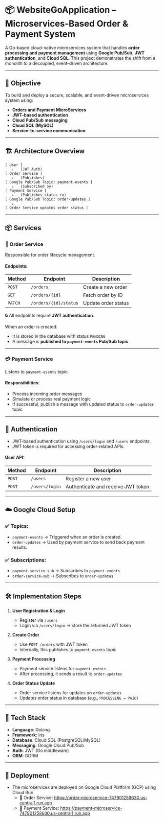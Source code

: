 # 📦 WebsiteGoApplication – Microservices-Based Order & Payment System

A Go-based cloud-native microservices system that handles **order processing and payment management** using **Google Pub/Sub**, **JWT authentication**, and **Cloud SQL**. This project demonstrates the shift from a monolith to a decoupled, event-driven architecture.

---

## 🎯 Objective

To build and deploy a secure, scalable, and event-driven microservices system using:

* **Orders and Payment MicroServices**
* **JWT-based authentication**
* **Cloud Pub/Sub messaging**
* **Cloud SQL (MySQL)**
* **Service-to-service communication**

---

## 🏗️ Architecture Overview

```
[ User ] 
   ↓   (JWT Auth)
[ Order Service ] 
   ↓   (Publishes)
[ Google Pub/Sub Topic: payment-events ]
   ↓   (Subscribed by)
[ Payment Service ]
   ↓   (Publishes status to)
[ Google Pub/Sub Topic: order-updates ]
   ↓
[ Order Service updates order status ]
```

---

## 📦 Services

### 🧾 Order Service

Responsible for order lifecycle management.

#### Endpoints:

| Method  | Endpoint              | Description         |
| ------- | --------------------- | ------------------- |
| `POST`  | `/orders`             | Create a new order  |
| `GET`   | `/orders/{id}`        | Fetch order by ID   |
| `PATCH` | `/orders/{id}/status` | Update order status |

🔒 All endpoints require **JWT authentication**.

When an order is created:

* It is stored in the database with status `PENDING`
* A message is **published to `payment-events` Pub/Sub topic**

---

### 💳 Payment Service

Listens to `payment-events` topic.

#### Responsibilities:

* Process incoming order messages
* Simulate or process real payment logic
* If successful, publish a message with updated status to `order-updates` topic

---

## 🔐 Authentication

* JWT-based authentication using `/users/login` and `/users` endpoints.
* JWT token is required for accessing order-related APIs.

#### User API:

| Method | Endpoint       | Description                        |
| ------ | -------------- | ---------------------------------- |
| `POST` | `/users`       | Register a new user                |
| `POST` | `/users/login` | Authenticate and receive JWT token |

---

## ☁️ Google Cloud Setup

### ✅ Topics:

* `payment-events` → Triggered when an order is created.
* `order-updates` → Used by payment service to send back payment results.

### ✅ Subscriptions:

* `payment-service-sub` → Subscribes to `payment-events`
* `order-service-sub` → Subscribes to `order-updates`

---

## 🛠️ Implementation Steps

1. **User Registration & Login**

   * Register via `/users`
   * Login via `/users/login` → store the returned JWT token

2. **Create Order**

   * Use `POST /orders` with JWT token
   * Internally, this publishes to `payment-events` topic

3. **Payment Processing**

   * Payment service listens for `payment-events`
   * After processing, it sends a result to `order-updates`

4. **Order Status Update**

   * Order service listens for updates on `order-updates`
   * Updates order status in database (e.g., `PROCESSING → PAID`)

---

## 🔧 Tech Stack

* **Language**: Golang
* **Framework**: [Iris](https://www.iris-go.com/)
* **Database**: Cloud SQL (PostgreSQL/MySQL)
* **Messaging**: Google Cloud Pub/Sub
* **Auth**: JWT (Go middleware)
* **ORM**: GORM

---

## 🚀 Deployment

* The microservices are deployed on Google Cloud Platform (GCP) using Cloud Run:
    *	🔗 Order Service: https://order-microservice-747901258630.us-central1.run.app
    *	🔗 Payment Service: https://payment-microservice-747901258630.us-central1.run.app
